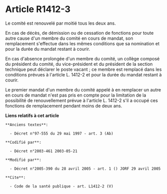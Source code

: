 # Article R1412-3

Le comité est renouvelé par moitié tous les deux ans. 

En cas de décès, de démission ou de cessation de fonctions pour toute autre cause d'un membre du comité en cours de mandat,
son remplacement s'effectue dans les mêmes conditions que sa nomination et pour la durée du mandat restant à courir. 

En cas d'absence prolongée d'un membre du comité, un collège composé du président du comité, du vice-président et du
président de la section technique peut déclarer le poste vacant ; ce membre est remplacé dans les conditions prévues à
l'article L. 1412-2 et pour la durée du mandat restant à courir. 

Le premier mandat d'un membre du comité appelé à en remplacer un autre en cours de mandat n'est pas pris en compte pour la
limitation de la possibilité de renouvellement prévue à l'article L. 1412-2 s'il a occupé ces fonctions de remplacement
pendant moins de deux ans.

**Liens relatifs à cet article**

	**Anciens textes**:

	  - Décret n°97-555 du 29 mai 1997 - art. 3 (Ab)

	**Codifié par**:

	  - Décret n°2003-461 2003-05-21

	**Modifié par**:

	  - Décret n°2005-390 du 28 avril 2005 - art. 1 () JORF 29 avril 2005

	**Cite**:

	  - Code de la santé publique - art. L1412-2 (V)
